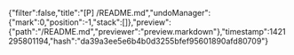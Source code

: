 {"filter":false,"title":"[P] /README.md","undoManager":{"mark":0,"position":-1,"stack":[]},"preview":{"path":"/README.md","previewer":"preview.markdown"},"timestamp":1421295801194,"hash":"da39a3ee5e6b4b0d3255bfef95601890afd80709"}